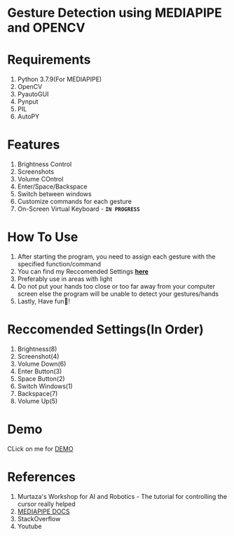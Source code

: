 # **Gesture Detection using MEDIAPIPE and OPENCV**

# **Requirements**
1. Python 3.7.9(For MEDIAPIPE)
2. OpenCV
3. PyautoGUI
4. Pynput
5. PIL
6. AutoPY

# **Features**
1. Brightness Control
2. Screenshots
3. Volume COntrol
4. Enter/Space/Backspace
5. Switch between windows
6. Customize commands for each gesture
7. On-Screen Virtual Keyboard - **`IN PROGRESS`**

# **How To Use**
1. After starting the program, you need to assign each gesture with the specified function/command
2. You can find my Reccomended Settings **[here](https://github.com/SabadModi/GestureDetection/blob/main/README.md#reccomended-settingsin-order)**
3. Preferably use in areas with light
4. Do not put your hands too close or too far away from your computer screen else the program will be unable to detect your gestures/hands
5. Lastly, Have fun🙂!

# **Reccomended Settings(In Order)**
1. Brightness(8)
2. Screenshot(4)
3. Volume Down(6)
4. Enter Button(3)
5. Space Button(2)
6. Switch Windows(1)
7. Backspace(7)
8. Volume Up(5)

# **Demo**
CLick on me for [DEMO](https://drive.google.com/file/d/1yk4rLiFsZhrm_vIEkg3GyygiS_048tvS/view?usp=sharing)

# **References**
1. Murtaza's Workshop for AI and Robotics - The tutorial for controlling the cursor really helped
2. [MEDIAPIPE DOCS](https://google.github.io/mediapipe/solutions/hands.html)
3. StackOverflow
4. Youtube
